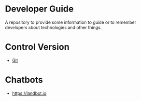 # Developer Guide
A repository to provide some information to guide or to remember developers about technologies and other things.

# Control Version

* [Git](./control-version/git.md)

# Chatbots

* https://landbot.io